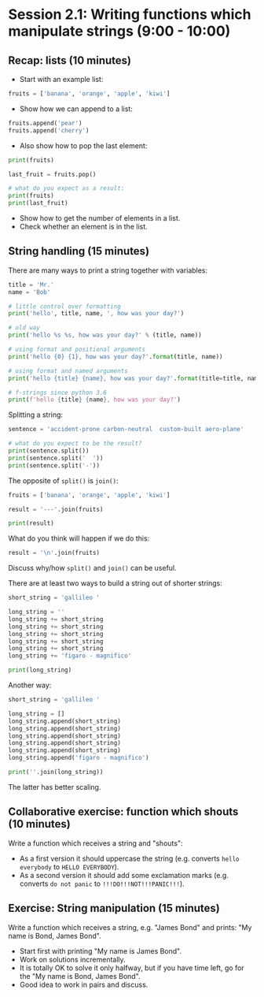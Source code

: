 

# Session 2.1: Writing functions which manipulate strings (9:00 - 10:00)


## Recap: lists (10 minutes)

- Start with an example list:

```python
fruits = ['banana', 'orange', 'apple', 'kiwi']
```

- Show how we can append to a list:

```python
fruits.append('pear')
fruits.append('cherry')
```

- Also show how to pop the last element:

```python
print(fruits)

last_fruit = fruits.pop()

# what do you expect as a result:
print(fruits)
print(last_fruit)
```

- Show how to get the number of elements in a list.
- Check whether an element is in the list.


## String handling (15 minutes)

There are many ways to print a string together with variables:

```python
title = 'Mr.'
name = 'Bob'

# little control over formatting
print('hello', title, name, ', how was your day?')

# old way
print('hello %s %s, how was your day?' % (title, name))

# using format and positional arguments
print('hello {0} {1}, how was your day?'.format(title, name))

# using format and named arguments
print('hello {title} {name}, how was your day?'.format(title=title, name=name))

# f-strings since python 3.6
print(f'hello {title} {name}, how was your day?')
```

Splitting a string:

```python
sentence = 'accident-prone carbon-neutral  custom-built aero-plane'

# what do you expect to be the result?
print(sentence.split())
print(sentence.split('  '))
print(sentence.split('-'))
```

The opposite of `split()` is `join()`:

```python
fruits = ['banana', 'orange', 'apple', 'kiwi']

result = '---'.join(fruits)

print(result)
```

What do you think will happen if we do this:

```python
result = '\n'.join(fruits)
```

Discuss why/how `split()` and `join()` can be useful.

There are at least two ways to build a string out of shorter strings:

```python
short_string = 'gallileo '

long_string = ''
long_string += short_string
long_string += short_string
long_string += short_string
long_string += short_string
long_string += short_string
long_string += 'figaro - magnifico'

print(long_string)
```

Another way:

```python
short_string = 'gallileo '

long_string = []
long_string.append(short_string)
long_string.append(short_string)
long_string.append(short_string)
long_string.append(short_string)
long_string.append(short_string)
long_string.append('figaro - magnifico')

print(''.join(long_string))
```

The latter has better scaling.


## Collaborative exercise: function which shouts (10 minutes)

Write a function which receives a string and "shouts":

- As a first version it should uppercase the string (e.g. converts `hello everybody` to `HELLO EVERYBODY`).
- As a second version it should add some exclamation marks (e.g. converts `do not panic` to `!!!DO!!!NOT!!!PANIC!!!`).


## Exercise: String manipulation (15 minutes)

Write a function which receives a string, e.g. "James Bond" and prints: "My name is Bond, James Bond".

- Start first with printing "My name is James Bond".
- Work on solutions incrementally.
- It is totally OK to solve it only halfway, but if you have time left,
  go for the "My name is Bond, James Bond".
- Good idea to work in pairs and discuss.
